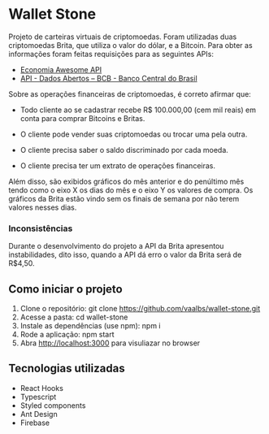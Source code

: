 # Wallet Stone

Projeto de carteiras virtuais de criptomoedas. Foram utilizadas duas criptomoedas Brita, que utiliza o valor do dólar, e a Bitcoin. Para obter as informações foram feitas requisições para as seguintes APIs:

- [Economia Awesome API](https://economia.awesomeapi.com.br/)
- [API - Dados Abertos – BCB - Banco Central do Brasil](https://olinda.bcb.gov.br)

Sobre as operações financeiras de criptomoedas, é correto afirmar que:

- Todo cliente ao se cadastrar recebe R\$ 100.000,00 (cem mil reais) em conta para comprar Bitcoins e Britas.

- O cliente pode vender suas criptomoedas ou trocar uma pela outra.

- O cliente precisa saber o saldo discriminado por cada moeda.

- O cliente precisa ter um extrato de operações financeiras.

Além disso, são exibidos gráficos do mês anterior e do penúltimo mês tendo como o eixo X os dias do mês e o eixo Y os valores de compra. Os gráficos da Brita estão vindo sem os finais de semana por não terem valores nesses dias.

### Inconsistências

Durante o desenvolvimento do projeto a API da Brita apresentou instabilidades, dito isso, quando a API dá erro o valor da Brita será de R\$4,50.

## Como iniciar o projeto

1. Clone o repositório: git clone https://github.com/vaalbs/wallet-stone.git
2. Acesse a pasta: cd wallet-stone
3. Instale as dependências (use npm): npm i
4. Rode a aplicação: npm start
5. Abra [http://localhost:3000](http://localhost:3000) para visuliazar no browser

## Tecnologias utilizadas

- React Hooks
- Typescript
- Styled components
- Ant Design
- Firebase
